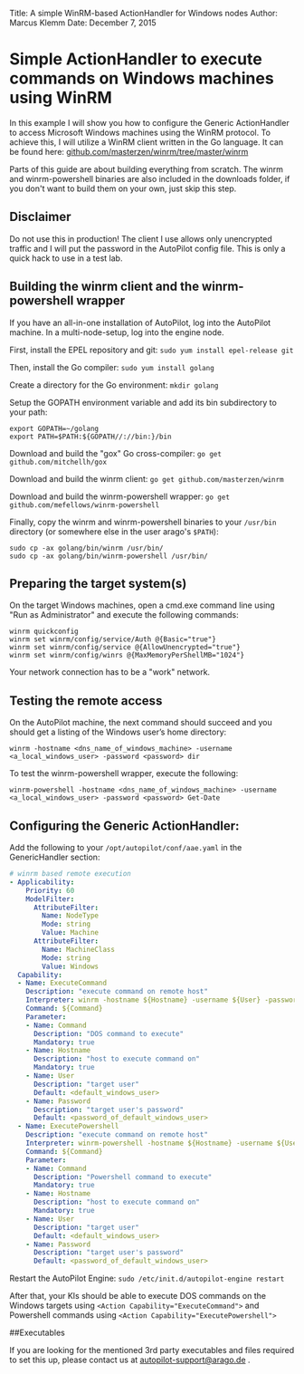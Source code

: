 Title:   A simple WinRM-based ActionHandler for Windows nodes
Author:  Marcus Klemm
Date:    December 7, 2015  

# Simple ActionHandler to execute commands on Windows machines using WinRM

In this example I will show you how to configure the Generic ActionHandler to access Microsoft Windows machines using the WinRM protocol. To achieve this, I will utilize a WinRM client written in the Go language. It can be found here: [github.com/masterzen/winrm/tree/master/winrm](https://github.com/masterzen/winrm/tree/master/winrm)

Parts of this guide are about building everything from scratch. The winrm and winrm-powershell binaries are also included in the downloads folder, if you don't want to build them on your own, just skip this step.

## Disclaimer

Do not use this in production! The client I use allows only unencrypted traffic and I will put the password in the AutoPilot config file. This is only a quick hack to use in a test lab.

## Building the winrm client and the winrm-powershell wrapper

If you have an all-in-one installation of AutoPilot, log into the AutoPilot machine. In a multi-node-setup, log into the engine node.

First, install the EPEL repository and git: `sudo yum install epel-release git`

Then, install the Go compiler: `sudo yum install golang`

Create a directory for the Go environment: `mkdir golang`

Setup the GOPATH environment variable and add its bin subdirectory to your path:

```nohighlight
export GOPATH=~/golang
export PATH=$PATH:${GOPATH//://bin:}/bin
```

Download and build the "gox" Go cross-compiler: `go get github.com/mitchellh/gox`

Download and build the winrm client: `go get github.com/masterzen/winrm`

Download and build the winrm-powershell wrapper: `go get github.com/mefellows/winrm-powershell`

Finally, copy the winrm and winrm-powershell binaries to your `/usr/bin` directory (or somewhere else in the user arago's `$PATH`):

```nohighlight
sudo cp -ax golang/bin/winrm /usr/bin/
sudo cp -ax golang/bin/winrm-powershell /usr/bin/
```

## Preparing the target system(s)

On the target Windows machines, open a cmd.exe command line using "Run as Administrator" and execute the following commands:

```nohighlight
winrm quickconfig
winrm set winrm/config/service/Auth @{Basic="true"}
winrm set winrm/config/service @{AllowUnencrypted="true"}
winrm set winrm/config/winrs @{MaxMemoryPerShellMB="1024"}
```

Your network connection has to be a "work" network.

## Testing the remote access

On the AutoPilot machine, the next command should succeed and you should get a listing of the Windows user’s home directory:

```nohighlight
winrm -hostname <dns_name_of_windows_machine> -username <a_local_windows_user> -password <password> dir
```

To test the winrm-powershell wrapper, execute the following:

```nohighlight
winrm-powershell -hostname <dns_name_of_windows_machine> -username <a_local_windows_user> -password <password> Get-Date
```

## Configuring the Generic ActionHandler:

Add the following to your `/opt/autopilot/conf/aae.yaml` in the GenericHandler section:

```yaml
# winrm based remote execution
- Applicability:
    Priority: 60
    ModelFilter:
      AttributeFilter:
        Name: NodeType
        Mode: string
        Value: Machine
      AttributeFilter:
        Name: MachineClass
        Mode: string
        Value: Windows
  Capability:
  - Name: ExecuteCommand
    Description: "execute command on remote host"
    Interpreter: winrm -hostname ${Hostname} -username ${User} -password ${Password} "$(<${TEMPFILE})" | sed '1 s/\xEF\xBB\xBF//' | dos2unix
	Command: ${Command}
    Parameter:
    - Name: Command
      Description: "DOS command to execute"
      Mandatory: true
    - Name: Hostname
      Description: "host to execute command on"
      Mandatory: true
    - Name: User
      Description: "target user"
      Default: <default_windows_user>
    - Name: Password
      Description: "target user's password"
      Default: <password_of_default_windows_user>
  - Name: ExecutePowershell
    Description: "execute command on remote host"
    Interpreter: winrm-powershell -hostname ${Hostname} -username ${User} -password ${Password} "$(<${TEMPFILE})" | sed '1 s/\xEF\xBB\xBF//' | dos2unix
	Command: ${Command}
    Parameter:
    - Name: Command
      Description: "Powershell command to execute"
      Mandatory: true
    - Name: Hostname
      Description: "host to execute command on"
      Mandatory: true
    - Name: User
      Description: "target user"
      Default: <default_windows_user>
    - Name: Password
      Description: "target user's password"
      Default: <password_of_default_windows_user>
```

Restart the AutoPilot Engine: `sudo /etc/init.d/autopilot-engine restart`

After that, your KIs should be able to execute DOS commands on the Windows targets using `<Action Capability="ExecuteCommand">` and Powershell commands using `<Action Capability="ExecutePowershell">`

##Executables 

If you are looking for the mentioned 3rd party executables and files required to set this up, please contact us at autopilot-support@arago.de .
